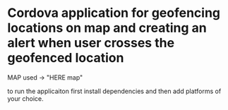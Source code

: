 # Cordova application for geofencing locations on map and creating an alert when user crosses the geofenced location

MAP used -> "HERE map"

to run the applicaiton first install dependencies and then add platforms of your choice.
